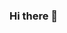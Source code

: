 ### Hi there 👋

<!--
**sumar001/sumar001** is a ✨ _special_ ✨ repository because its `README.md` (this file) appears on your GitHub profile.

Here are some ideas to get you started:

- 🏫 Currently pursuing my Master's degree at University of Toronto...
- 🎓 Specializing in Human Centered Data Science ...
- 🧐 My areas of focus include Data Science, Data Analytics, and Machine Learning.
- 📩 I can be easily reached at saadumar642@gmail.com
- 🔗 Check out my LinkedIn profile @ https://www.linkedin.com/in/saad-umar-54422b15/
-->
